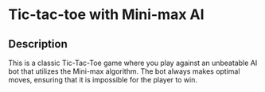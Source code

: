# Tic-tac-toe with Mini-max AI

## Description
This is a classic Tic-Tac-Toe game where you play against an unbeatable AI bot that utilizes the Mini-max algorithm. The bot always makes optimal moves, ensuring that it is impossible for the player to win.
